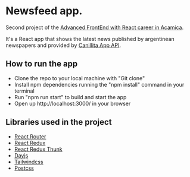 # Newsfeed app.

Second project of the [Advanced FrontEnd with React career in Acamica](https://www.acamica.com/front-end-avanzado-react).

It's a React app that shows the latest news published by argentinean newspapers and provided by [Canillita App API](https://github.com/Canillitapp/headlines-api).

## How to run the app

- Clone the repo to your local machine with "Git clone"
- Install npm dependencies running the "npm install" command in your terminal
- Run "npm run start" to build and start the app
- Open up http://localhost:3000/ in your browser

## Libraries used in the project

- [React Router](https://reactrouter.com/)
- [React Redux](https://react-redux.js.org/)
- [React Redux Thunk](https://github.com/reduxjs/redux-thunk)
- [Dayjs](https://day.js.org/)
- [Tailwindcss](https://tailwindcss.com/)
- [Postcss](https://postcss.org/)

